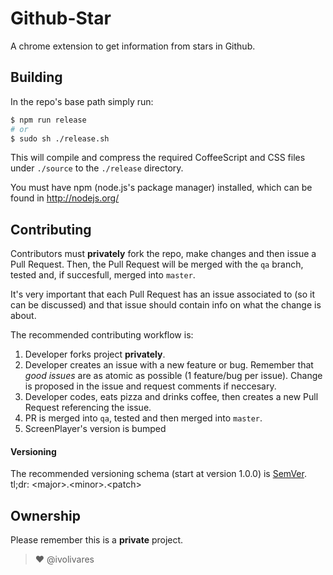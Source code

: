 # Github-Star
A chrome extension to get information from stars in Github.

## Building

In the repo's base path simply run:

```sh
$ npm run release
# or
$ sudo sh ./release.sh
```

This will compile and compress the required CoffeeScript and CSS files under `./source` to the `./release` directory.

You must have npm (node.js's package manager) installed, which can be found in http://nodejs.org/

## Contributing

Contributors must **privately** fork the repo, make changes and then issue a Pull Request. Then, the Pull Request will be merged with the `qa` branch, tested and, if succesfull, merged into `master`.

It's very important that each Pull Request has an issue associated to (so it can be discussed) and that issue should contain info on what the change is about.

The recommended contributing workflow is:

1. Developer forks project **privately**.
2. Developer creates an issue with a new feature or bug. Remember that *good issues* are as atomic as possible (1 feature/bug per issue). Change is proposed in the issue and request comments if neccesary.
3. Developer codes, eats pizza and drinks coffee, then creates a new Pull Request referencing the issue.
4. PR is merged into `qa`, tested and then merged into `master`.
5. ScreenPlayer's version is bumped

#### Versioning
The recommended versioning schema (start at version 1.0.0) is [SemVer](http://semver.org/). tl;dr: &lt;major&gt;.&lt;minor&gt;.&lt;patch&gt;

## Ownership

Please remember this is a **private** project.

> :heart: @ivolivares